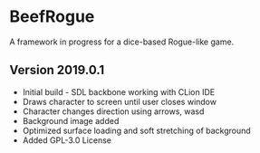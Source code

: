# BeefRogue
A framework in progress for a dice-based Rogue-like game.

## Version 2019.0.1
- Initial build - SDL backbone working with CLion IDE
- Draws character to screen until user closes window
- Character changes direction using arrows, wasd
- Background image added
- Optimized surface loading and soft stretching of background
- Added GPL-3.0 License